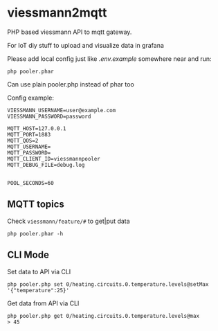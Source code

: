 # viessmann2mqtt

PHP based viessmann API to mqtt gateway.

For IoT diy stuff to upload and visualize data in grafana

Please add local config just like _.env.example_ somewhere near and run:
 
 `php pooler.phar`

Can use plain pooler.php instead of phar too

Config example:

```
VIESSMANN_USERNAME=user@example.com
VIESSMANN_PASSWORD=password

MQTT_HOST=127.0.0.1
MQTT_PORT=1883
MQTT_QOS=2
MQTT_USERNAME=
MQTT_PASSWORD=
MQTT_CLIENT_ID=viessmannpooler
MQTT_DEBUG_FILE=debug.log


POOL_SECONDS=60
```


## MQTT topics

Check `viessmann/feature/#` to get|put data 

```
php pooler.phar -h
```

## CLI Mode

Set data to API via CLI

```
php pooler.php set 0/heating.circuits.0.temperature.levels@setMax '{"temperature":25}'
```

Get data from API via CLI

```
php pooler.php get 0/heating.circuits.0.temperature.levels@max
> 45
```
